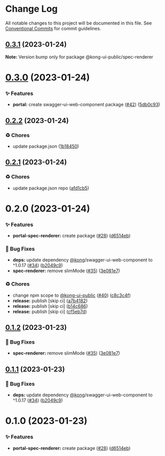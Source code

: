 # Change Log

All notable changes to this project will be documented in this file.
See [Conventional Commits](https://conventionalcommits.org) for commit guidelines.

## [0.3.1](https://github.com/Kong/public-ui-components/compare/@kong-ui-public/spec-renderer@0.3.0...@kong-ui-public/spec-renderer@0.3.1) (2023-01-24)

**Note:** Version bump only for package @kong-ui-public/spec-renderer





# [0.3.0](https://github.com/Kong/public-ui-components/compare/@kong-ui-public/spec-renderer@0.2.2...@kong-ui-public/spec-renderer@0.3.0) (2023-01-24)


### ✨ Features

* **portal:** create swagger-ui-web-component package ([#42](https://github.com/Kong/public-ui-components/issues/42)) ([5db0c93](https://github.com/Kong/public-ui-components/commit/5db0c9382b58ad76d7ad5e40aa4e3e2393b7d900))





## [0.2.2](https://github.com/Kong/public-ui-components/compare/@kong-ui-public/spec-renderer@0.2.1...@kong-ui-public/spec-renderer@0.2.2) (2023-01-24)


### ♻️ Chores

* update package.json ([1b18450](https://github.com/Kong/public-ui-components/commit/1b184509aff84030da887951dfdadc6a3d52a986))





## [0.2.1](https://github.com/Kong/public-ui-components/compare/@kong-ui-public/spec-renderer@0.2.0...@kong-ui-public/spec-renderer@0.2.1) (2023-01-24)


### ♻️ Chores

* update package.json repo ([afd1cb5](https://github.com/Kong/public-ui-components/commit/afd1cb579df4cf962a2920185086620cc32a91e1))





# 0.2.0 (2023-01-24)


### ✨ Features

* **portal-spec-renderer:** create package ([#28](https://github.com/Kong/public-ui-components/issues/28)) ([d6514eb](https://github.com/Kong/public-ui-components/commit/d6514eb412f76026996f4e3082fccaed6b14b5cf))


### 🐛 Bug Fixes

* **deps:** update dependency [@kong](https://github.com/kong)/swagger-ui-web-component to ^1.0.17 ([#34](https://github.com/Kong/public-ui-components/issues/34)) ([b2049c9](https://github.com/Kong/public-ui-components/commit/b2049c9d1af14a4c498433add44148d78b6d2680))
* **spec-renderer:** remove slimMode ([#35](https://github.com/Kong/public-ui-components/issues/35)) ([3e081e7](https://github.com/Kong/public-ui-components/commit/3e081e7db96a60416e12fb0e07a679759bc51cf6))


### ♻️ Chores

* change npm scope to [@kong-ui-public](https://github.com/kong-ui-public) ([#40](https://github.com/Kong/public-ui-components/issues/40)) ([c8c3c4f](https://github.com/Kong/public-ui-components/commit/c8c3c4f165fdd36269e1dd5bb31f47f73f7e9f4a))
* **release:** publish [skip ci] ([a7b4182](https://github.com/Kong/public-ui-components/commit/a7b4182fdc856e6e31eeab07767017b4e060e3a9))
* **release:** publish [skip ci] ([b14c686](https://github.com/Kong/public-ui-components/commit/b14c6862b589e645cb4dfd6cb4a40e7f9fd37cf2))
* **release:** publish [skip ci] ([cf5eb7d](https://github.com/Kong/public-ui-components/commit/cf5eb7d6c6a6455e07132a0ab4e9209d9a759e48))





## [0.1.2](https://github.com/Kong/public-ui-components/compare/@kong-ui-public/spec-renderer@0.1.1...@kong-ui-public/spec-renderer@0.1.2) (2023-01-23)


### 🐛 Bug Fixes

* **spec-renderer:** remove slimMode ([#35](https://github.com/Kong/public-ui-components/issues/35)) ([3e081e7](https://github.com/Kong/public-ui-components/commit/3e081e7db96a60416e12fb0e07a679759bc51cf6))





## [0.1.1](https://github.com/Kong/public-ui-components/compare/@kong-ui-public/spec-renderer@0.1.0...@kong-ui-public/spec-renderer@0.1.1) (2023-01-23)


### 🐛 Bug Fixes

* **deps:** update dependency [@kong](https://github.com/kong)/swagger-ui-web-component to ^1.0.17 ([#34](https://github.com/Kong/public-ui-components/issues/34)) ([b2049c9](https://github.com/Kong/public-ui-components/commit/b2049c9d1af14a4c498433add44148d78b6d2680))





# 0.1.0 (2023-01-23)


### ✨ Features

* **portal-spec-renderer:** create package ([#28](https://github.com/Kong/public-ui-components/issues/28)) ([d6514eb](https://github.com/Kong/public-ui-components/commit/d6514eb412f76026996f4e3082fccaed6b14b5cf))
